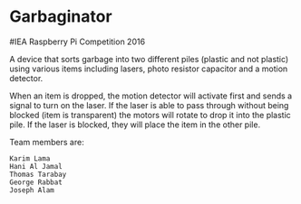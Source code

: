 # Garbaginator
#IEA Raspberry Pi Competition 2016

A device that sorts garbage into two different piles (plastic and not plastic) using various items including lasers, photo resistor capacitor and a motion detector.

When an item is dropped, the motion detector will activate first and sends a signal to turn on the laser. If the laser is able to pass through without being blocked (item is transparent) the motors will rotate to drop it into the plastic pile. If the laser is blocked, they will place the item in the other pile.

Team members are:

    Karim Lama
    Hani Al Jamal
    Thomas Tarabay
    George Rabbat
    Joseph Alam
